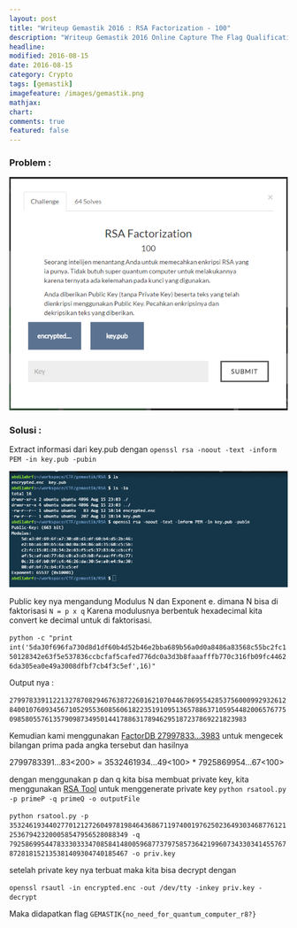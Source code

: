 ```yaml
---
layout: post
title: "Writeup Gemastik 2016 : RSA Factorization - 100"
description: "Writeup Gemastik 2016 Online Capture The Flag Qualification"
headline: 
modified: 2016-08-15
date: 2016-08-15
category: Crypto
tags: [gemastik]
imagefeature: /images/gemastik.png
mathjax: 
chart: 
comments: true
featured: false
---
```


### Problem :

![RSA Factorization](/images/rsa-factorization.png)


### Solusi :

Extract informasi dari key.pub dengan `openssl rsa -noout -text -inform PEM -in key.pub -pubin`

![RSA Factorization Info](/images/rsa-factorization2.png)

Public key nya mengandung Modulus N dan Exponent e. dimana N bisa di faktorisasi  `N = p x q`
Karena modulusnya berbentuk hexadecimal kita convert ke decimal untuk di faktorisasi.

`python -c "print int('5da30f696fa730d8d1df60b4d52b46e2bba689b56a0d0a8486a83568c55bc2fc150128342e63f5e537836ccbcfaf5cafed776dc0a3d3b8faaafffb770c316fb09fc44626da305ea0e49a3008dfbf7cb4f3c5ef',16)"`

Output nya :

`27997833911221327870829467638722601621070446786955428537560009929326128400107609345671052955360856061822351910951365788637105954482006576775098580557613579098734950144178863178946295187237869221823983`


Kemudian kami menggunakan 
[FactorDB 27997833...3983](http://www.factordb.com/index.php?query=27997833911221327870829467638722601621070446786955428537560009929326128400107609345671052955360856061822351910951365788637105954482006576775098580557613579098734950144178863178946295187237869221823983)
untuk mengecek bilangan prima pada angka tersebut dan hasilnya

2799783391...83<200> = 3532461934...49<100> * 7925869954...67<100>

dengan menggunakan p dan q kita bisa membuat private key, kita menggunakan [RSA Tool](https://github.com/ius/rsatool) 
untuk menggenerate private key `python rsatool.py -p primeP -q primeQ -o outputFile`

`python rsatool.py -p 3532461934402770121272604978198464368671197400197625023649303468776121253679423200058547956528088349 -q 7925869954478333033347085841480059687737975857364219960734330341455767872818152135381409304740185467 -o priv.key`

setelah private key nya terbuat maka kita bisa decrypt dengan 

`openssl rsautl -in encrypted.enc -out /dev/tty -inkey priv.key -decrypt`

Maka didapatkan flag
`GEMASTIK{no_need_for_quantum_computer_r8?}`


